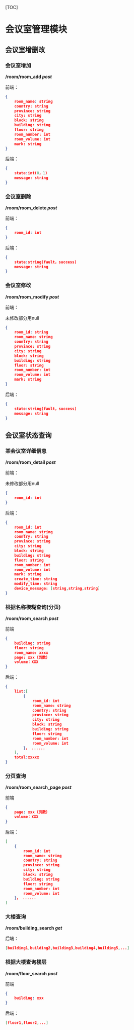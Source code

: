 [TOC]

# 会议室管理模块

## 会议室增删改

### 会议室增加

**/room/room_add *post***

前端：

```json
{	
    room_name: string
    country: string
    province: string
    city: string
    block: string
    building: string
    floor: string
    room_number: int
    room_volume: int
    mark: string
}
```

后端：
```json
{	
    state:int(0，1)
    message: string
}
```

### 会议室删除

**/room/room_delete *post***

前端：

```json
{
    room_id: int
}
```

后端：

```json
{	
    state:string(fault，success)
    message: string
}
```

### 会议室修改

**/room/room_modify *post***

前端：

未修改部分用null

```json
{
    room_id: string
    room_name: string
    country: string
    province: string
    city: string
    block: string
    building: string
    floor: string
    room_number: int
    room_volume: int
    mark: string
}
```

后端：

```json
{	
    state:string(fault，success)
    message: string
}
```

## 会议室状态查询

### 某会议室详细信息

**/room/room_detail *post***

前端：

未修改部分用null

```json
{
    room_id: int
}
```

后端：

```json
{	
    room_id: int
    room_name: string
    country: string
    province: string
    city: string
    block: string
    building: string
    floor: string
    room_number: int
    room_volume: int
    mark: string
    create_time: string
    modify_time: string
    device_message: [string,string,string]
}
```

### 根据名称模糊查询(分页)

**/room/room_search *post***

前端
```json
{
    building: string
    floor: string
    room_name: xxxx
    page: xxx（页数）
    volume：XXX
}
```

后端：

```json
{
    list:[
        {
            room_id: int
            room_name: string
            country: string
            province: string
            city: string
            block: string
            building: string
            floor: string
            room_number: int
            room_volume: int
        }， ......
    ],
    total:xxxxx
}
```

### 分页查询

**/room/room_search_page *post***

前端

```json
{
    page: xxx（页数）
    volume：XXX
}
```

后端：

```json
[
    {
        room_id: int
        room_name: string
        country: string
        province: string
        city: string
        block: string
        building: string
        floor: string
        room_number: int
        room_volume: int
    }， ......
]
```



### 大楼查询

**/room/building_search *get***

后端：

```json
[building1,building2,building3,building4,building5,...]
```



### 根据大楼查询楼层

**/room/floor_search *post***

前端

```json
{
    building: xxx
}
```

后端：

```json
[floor1,floor2,...]
```

